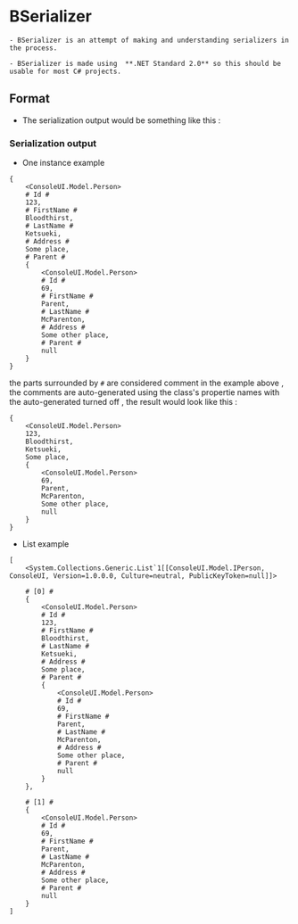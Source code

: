# BSerializer

    - BSerializer is an attempt of making and understanding serializers in the process.

    - BSerializer is made using  **.NET Standard 2.0** so this should be usable for most C# projects. 

## Format

- The serialization output would be something like this :

### Serialization output
- One instance example
```
{
	<ConsoleUI.Model.Person>
	# Id #
	123,
	# FirstName #
	Bloodthirst,
	# LastName #
	Ketsueki,
	# Address #
	Some place,
	# Parent #
	{
		<ConsoleUI.Model.Person>
		# Id #
		69,
		# FirstName #
		Parent,
		# LastName #
		McParenton,
		# Address #
		Some other place,
		# Parent #
		null
	}
}
```

the parts surrounded by ```#``` are considered comment
in the example above , the comments are auto-generated using the class's propertie names
with the auto-generated turned off , the result would look like this :

```
{
	<ConsoleUI.Model.Person>
	123,
	Bloodthirst,
	Ketsueki,
	Some place,
	{
		<ConsoleUI.Model.Person>
		69,
		Parent,
		McParenton,
		Some other place,
		null
	}
}
```

- List example
```
[
	<System.Collections.Generic.List`1[[ConsoleUI.Model.IPerson, ConsoleUI, Version=1.0.0.0, Culture=neutral, PublicKeyToken=null]]>

	# [0] #
	{
		<ConsoleUI.Model.Person>
		# Id #
		123,
		# FirstName #
		Bloodthirst,
		# LastName #
		Ketsueki,
		# Address #
		Some place,
		# Parent #
		{
			<ConsoleUI.Model.Person>
			# Id #
			69,
			# FirstName #
			Parent,
			# LastName #
			McParenton,
			# Address #
			Some other place,
			# Parent #
			null
		}
	},

	# [1] #
	{
		<ConsoleUI.Model.Person>
		# Id #
		69,
		# FirstName #
		Parent,
		# LastName #
		McParenton,
		# Address #
		Some other place,
		# Parent #
		null
	}
]
```
